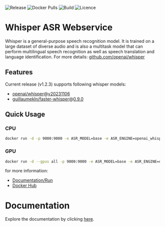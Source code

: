 ![Release](https://img.shields.io/github/v/release/ahmetoner/whisper-asr-webservice.svg)
![Docker Pulls](https://img.shields.io/docker/pulls/onerahmet/openai-whisper-asr-webservice.svg)
![Build](https://img.shields.io/github/actions/workflow/status/ahmetoner/whisper-asr-webservice/docker-publish.yml.svg)
![Licence](https://img.shields.io/github/license/ahmetoner/whisper-asr-webservice.svg)
# Whisper ASR Webservice

Whisper is a general-purpose speech recognition model. It is trained on a large dataset of diverse audio and is also a multitask model that can perform multilingual speech recognition as well as speech translation and language identification. For more details: [github.com/openai/whisper](https://github.com/openai/whisper/)

## Features
Current release (v1.2.3) supports following whisper models:

- [openai/whisper](https://github.com/openai/whisper)@[v20231106](https://github.com/openai/whisper/releases/tag/v20231106)
- [guillaumekln/faster-whisper](https://github.com/guillaumekln/faster-whisper)@[0.9.0](https://github.com/guillaumekln/faster-whisper/releases/tag/v0.9.0)


## Quick Usage

### CPU

```sh
docker run -d -p 9000:9000 -e ASR_MODEL=base -e ASR_ENGINE=openai_whisper -e USERNAME=admin -e PASSWORD=password garkolym/whisper-asr-webservice-auth-protected:v1
```

### GPU

```sh
docker run -d --gpus all -p 9000:9000 -e ASR_MODEL=base -e ASR_ENGINE=openai_whisper -e USERNAME=admin -e PASSWORD=password garkolym/whisper-asr-webservice-auth-protected:v1
```

for more information:

- [Documentation/Run](https://ahmetoner.github.io/whisper-asr-webservice/run)
- [Docker Hub](https://hub.docker.com/r/onerahmet/openai-whisper-asr-webservice)

# Documentation
Explore the documentation by clicking [here](https://ahmetoner.github.io/whisper-asr-webservice).
